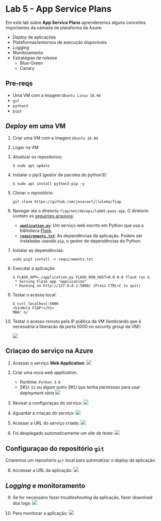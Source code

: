# Lab 5 - App Service Plans

Em este lab sobre **App Service Plans** aprenderemos alguns conceitos importantes da camada de plataforma da Azure:
 - *Deploy* de aplicações
 - Plataformas/entornos de execução disponíveis
 - *Logging*
 - Monitoramento
 - Estratégias de *release*
    * Blue-Green
    * Canary
 
## Pre-reqs

- Uma VM com a imagem `Ubuntu Linux 18.04`
- `git`
- `python3`
- `pip3`
   
## *Deploy* em uma VM

1. Criar uma VM com a imagem `Ubuntu 18.04`

2. Logar na VM

3. Atualizar os repositorios:
    ```
    $ sudo apt update
    ```

4. Instalar o pip3 (gestor de pacotes do python3):
    ```
    $ sudo apt install python3-pip -y
    ```

5. Clonar o repositório:
    ```
    git clone https://github.com/josecastillolema/fiap
    ```

6. Navegar ate o diretorio `fiap/net/devops/lab05-paas-app`. O diretorio contem os [seguintes arquivos](https://github.com/josecastillolema/fiap/tree/master/net/devops/lab05-paas-app):
    - [**`application.py`**](https://github.com/josecastillolema/fiap/blob/master/net/devops/lab05-paas-app/application.py): Um serviço web escrito em Python que usa a biblioteca [Flask](https://flask.palletsprojects.com/en/1.1.x/).
    - [**`requirements.txt`**](https://github.com/josecastillolema/fiap/blob/master/net/devops/lab05-paas-app/requirements.txt): As dependências da aplicação. Podem ser instaladas usando `pip`, o gestor de dependências do Python.
 
7. Instalar as dependências:
    ```
    sudo pip3 install -r requirements.txt
    ```

8. Executar a aplicação:
    ```
    $ FLASK_APP=./application.py FLASK_RUN_HOST=0.0.0.0 flask run &
     * Serving Flask app "application"
     * Running on http://127.0.0.1:5000/ (Press CTRL+C to quit)
    ```

9. Testar o acesso local:
    ```
    $ curl localhost:5000
    <h1>Hola FIAP!</h1>
    MBA! o/
    ```

5. Testar o acesso remoto pela IP pública da VM (lembrando que é necessária a liberacão da porta 5000 no *security group* da VM):

   ![](https://raw.githubusercontent.com/josecastillolema/fiap/master/net/devops/img/app01.png)

## Criaçao do serviço na Azure
 
1. Acessar o serviço **Web Application**:
   ![](https://raw.githubusercontent.com/josecastillolema/fiap/master/net/devops/img/app02.png)

2. Criar uma nova *web application*.
    - Runtime: `Python 3.6`
    - SKU: `S1` ou algum outro SKU que tenha permissao para usar *deployment slots*
   ![](https://raw.githubusercontent.com/josecastillolema/fiap/master/net/devops/img/app03.png)

3. Revisar a configuraçao do serviço:
   ![](https://raw.githubusercontent.com/josecastillolema/fiap/master/net/devops/img/app04.png)
   
4. Aguardar a criaçao do serviço:
   ![](https://raw.githubusercontent.com/josecastillolema/fiap/master/net/devops/img/app05.png)

5. Acessar a URL do serviço criado:
   ![](https://raw.githubusercontent.com/josecastillolema/fiap/master/net/devops/img/app06.png)

7. Foi desplegado automaticamente um site de teste:
   ![](https://raw.githubusercontent.com/josecastillolema/fiap/master/net/devops/img/app07.png)
   
## Configuraçao do repositório `git`

Criaremos um repositório `git` local para automatizar o *deploy* da aplicação.

8. Accessar a URL da aplicação:
   ![](https://raw.githubusercontent.com/josecastillolema/fiap/master/shift/multicloud/img/eb7.png)

## *Logging* e monitoramento

9. Se for necessário fazer *troubleshooting* da aplicação, fazer *download* dos logs:
   ![](https://raw.githubusercontent.com/josecastillolema/fiap/master/shift/multicloud/img/eb8.png)

10. Para monitorar a aplicação:
   ![](https://raw.githubusercontent.com/josecastillolema/fiap/master/shift/multicloud/img/eb9.png)
